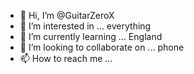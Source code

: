 - 👋 Hi, I’m @GuitarZeroX
- 👀 I’m interested in ... everything
- 🌱 I’m currently learning ... England
- 💞️ I’m looking to collaborate on ... phone
- 📫 How to reach me ...

<!---
GuitarZeroX/GuitarZeroX is a ✨ special ✨ repository because its `README.md` (this file) appears on your GitHub profile.
You can click the Preview link to take a look at your changes.
--->
